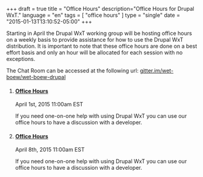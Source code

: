 +++
draft = true
title = "Office Hours"
description="Office Hours for Drupal WxT."
language = "en"
tags = [
    "office hours"
]
type = "single"
date = "2015-01-13T13:10:52-05:00"
+++

Starting in April the Drupal WxT working group will be hosting office hours on a weekly basis to provide assistance for how to use the Drupal WxT distribution. It is important to note that these office hours are done on a best effort basis and only an hour will be allocated for each session with no exceptions.

The Chat Room can be accessed at the following url: <a href="http://gitter.im/wet-boew/wet-boew-drupal">gitter.im/wet-boew/wet-boew-drupal</a>

<div id="calendar1"></div>
<div class="wb-calevt" data-calevt-src="calendar1">
  <ol>
    <li>
      <section>
        <h4><a href="http://gitter.im/wet-boew/wet-boew-drupal" rel="external">Office Hours</a></h4>
        <p><time datetime="2015-03-04 11:00">April 1st, 2015 11:00am EST</time></p>
        <p>If you need one-on-one help with using Drupal WxT you can use our office hours to have a discussion with a developer.</p>
      </section>
    </li>
    <li>
      <section>
        <h4><a href="http://gitter.im/wet-boew/wet-boew-drupal" rel="external">Office Hours</a></h4>
        <p><time datetime="2015-03-11 11:00">April 8th, 2015 11:00am EST</time></p>
        <p>If you need one-on-one help with using Drupal WxT you can use our office hours to have a discussion with a developer.</p>
      </section>
    </li>
  </ol>
</div>
